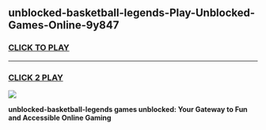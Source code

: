 
## unblocked-basketball-legends-Play-Unblocked-Games-Online-9y847
<h3>
<a href="https://premium76.site?title=unblocked-basketball-legends&ref=25A">CLICK TO PLAY</a></h3>
<hr>

<h3>
<a href="https://premium76.site?title=unblocked-basketball-legends&ref=25A">CLICK 2 PLAY</a>
  
</h3>

<a href="https://premium76.site?title=unblocked-basketball-legends&ref=25A"><img src="https://clearcache.store/games.png"></a>


**unblocked-basketball-legends games unblocked: Your Gateway to Fun and Accessible Online Gaming**
